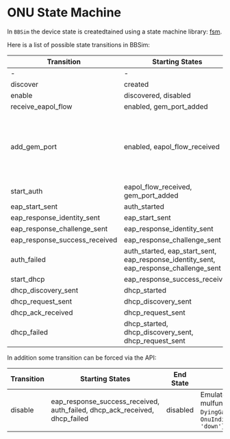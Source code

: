 # ONU State Machine

In `BBSim` the device state is createdtained using a state machine library: [fsm](https://github.com/looplab/fsm).

Here is a list of possible state transitions in BBSim:

|Transition|Starting States|End State| Notes |
| --- | --- | --- | --- |
| - | - | created |
| discover | created | discovered |
| enable | discovered, disabled | enabled |
| receive_eapol_flow | enabled, gem_port_added | eapol_flow_received |
| add_gem_port | enabled, eapol_flow_received | gem_port_added | We need to wait for both the flow and the gem port to come before moving to `auth_started` |
| start_auth | eapol_flow_received, gem_port_added | auth_started |
| eap_start_sent | auth_started | eap_start_sent |
| eap_response_identity_sent | eap_start_sent | eap_response_identity_sent |
| eap_response_challenge_sent | eap_response_identity_sent | eap_response_challenge_sent |
| eap_response_success_received | eap_response_challenge_sent | eap_response_success_received |
| auth_failed | auth_started, eap_start_sent, eap_response_identity_sent, eap_response_challenge_sent | auth_failed |
| start_dhcp | eap_response_success_received | dhcp_started |
| dhcp_discovery_sent | dhcp_started | dhcp_discovery_sent |
| dhcp_request_sent | dhcp_discovery_sent | dhcp_request_sent |
| dhcp_ack_received | dhcp_request_sent | dhcp_ack_received |
| dhcp_failed | dhcp_started, dhcp_discovery_sent, dhcp_request_sent | dhcp_failed |


In addition some transition can be forced via the API:

|Transition|Starting States|End State| Notes |
| --- | --- | --- | --- |
| disable | eap_response_success_received, auth_failed, dhcp_ack_received, dhcp_failed | disabled | Emulates a devide mulfunction. Sends a `DyingGaspInd` and then an `OnuIndication{OperState: 'down'}`|